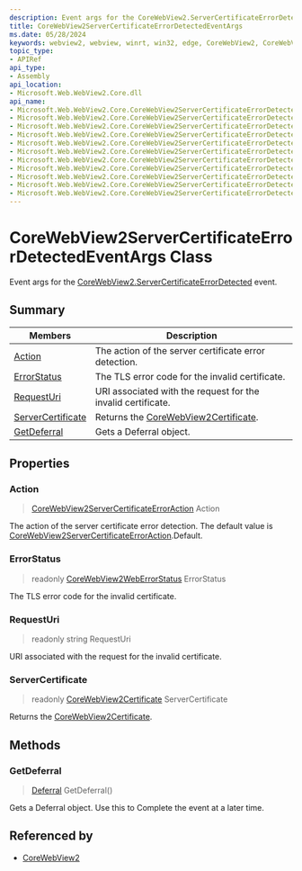 ```yaml
---
description: Event args for the CoreWebView2.ServerCertificateErrorDetected event.
title: CoreWebView2ServerCertificateErrorDetectedEventArgs
ms.date: 05/28/2024
keywords: webview2, webview, winrt, win32, edge, CoreWebView2, CoreWebView2Controller, browser control, edge html, CoreWebView2ServerCertificateErrorDetectedEventArgs
topic_type:
- APIRef
api_type:
- Assembly
api_location:
- Microsoft.Web.WebView2.Core.dll
api_name:
- Microsoft.Web.WebView2.Core.CoreWebView2ServerCertificateErrorDetectedEventArgs
- Microsoft.Web.WebView2.Core.CoreWebView2ServerCertificateErrorDetectedEventArgs.Action
- Microsoft.Web.WebView2.Core.CoreWebView2ServerCertificateErrorDetectedEventArgs.ErrorStatus
- Microsoft.Web.WebView2.Core.CoreWebView2ServerCertificateErrorDetectedEventArgs.RequestUri
- Microsoft.Web.WebView2.Core.CoreWebView2ServerCertificateErrorDetectedEventArgs.ServerCertificate
- Microsoft.Web.WebView2.Core.CoreWebView2ServerCertificateErrorDetectedEventArgs.GetDeferral
- Microsoft.Web.WebView2.Core.CoreWebView2ServerCertificateErrorDetectedEventArgs.get_Action
- Microsoft.Web.WebView2.Core.CoreWebView2ServerCertificateErrorDetectedEventArgs.get_ErrorStatus
- Microsoft.Web.WebView2.Core.CoreWebView2ServerCertificateErrorDetectedEventArgs.get_RequestUri
- Microsoft.Web.WebView2.Core.CoreWebView2ServerCertificateErrorDetectedEventArgs.get_ServerCertificate
- Microsoft.Web.WebView2.Core.CoreWebView2ServerCertificateErrorDetectedEventArgs.put_Action
---
```


# CoreWebView2ServerCertificateErrorDetectedEventArgs Class



Event args for the [CoreWebView2.ServerCertificateErrorDetected](corewebview2.md#servercertificateerrordetected) event.

## Summary

Members|Description
--|--
[Action](#action) | The action of the server certificate error detection.
[ErrorStatus](#errorstatus) | The TLS error code for the invalid certificate.
[RequestUri](#requesturi) | URI associated with the request for the invalid certificate.
[ServerCertificate](#servercertificate) | Returns the [CoreWebView2Certificate](corewebview2certificate.md).
[GetDeferral](#getdeferral) | Gets a Deferral object.

## Properties

### Action

>  [CoreWebView2ServerCertificateErrorAction](corewebview2servercertificateerroraction.md) Action

The action of the server certificate error detection.
The default value is [CoreWebView2ServerCertificateErrorAction](corewebview2servercertificateerroraction.md).Default.

### ErrorStatus

> readonly  [CoreWebView2WebErrorStatus](corewebview2weberrorstatus.md) ErrorStatus

The TLS error code for the invalid certificate.

### RequestUri

> readonly  string RequestUri

URI associated with the request for the invalid certificate.

### ServerCertificate

> readonly  [CoreWebView2Certificate](corewebview2certificate.md) ServerCertificate

Returns the [CoreWebView2Certificate](corewebview2certificate.md).



## Methods

### GetDeferral

> [Deferral](/uwp/api/Windows.Foundation.Deferral) GetDeferral()

Gets a Deferral object.
Use this to Complete the event at a later time.






## Referenced by

- [CoreWebView2](corewebview2.md)
